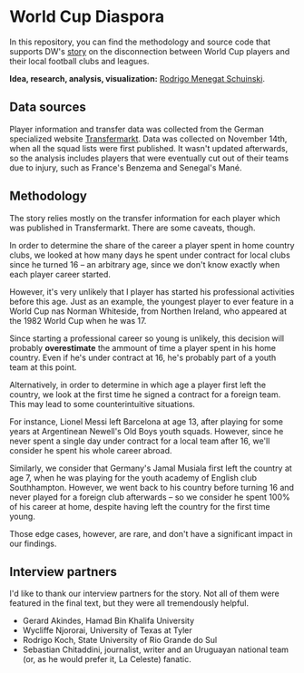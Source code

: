# World Cup Diaspora

In this repository, you can find the methodology and source code that supports DW's [story](#) on the disconnection between World Cup players and their local football clubs and leagues.

**Idea, research, analysis, visualization:** [Rodrigo Menegat Schuinski](https://twitter.com/RodrigoMenegat).

## Data sources

Player information and transfer data was collected from the German specialized website [Transfermarkt](https://www.transfermarkt.com/). Data was collected on November 14th, when all the squad lists were first published. It wasn't updated afterwards, so the analysis includes players that were eventually cut out of their teams due to injury, such as France's Benzema and Senegal's Mané.

## Methodology

The story relies mostly on the transfer information for each player which was published in Transfermarkt. There are some caveats, though.

In order to determine the share of the career a player spent in home country clubs, we looked at how many days he spent under contract for local clubs since he turned 16 – an arbitrary age, since we don't know exactly when each player career started. 

However, it's very unlikely that I player has started his professional activities before this age. Just as an example, the youngest player to ever feature in a World Cup nas Norman Whiteside, from Northen Ireland, who appeared at the 1982 World Cup when he was 17.

Since starting a professional career so young is unlikely, this decision will probably **overestimate** the ammount of time a player spent in his home country. Even if he's under contract at 16, he's probably part of a youth team at this point.

Alternatively, in order to determine in which age a player first left the country, we look at the first time he signed a contract for a foreign team. This may lead to some counterintuitive situations.

For instance, Lionel Messi left Barcelona at age 13, after playing for some years at Argentinean Newell's Old Boys youth squads. However, since he never spent a single day under contract for a local team after 16, we'll consider he spent his whole career abroad.

Similarly, we consider that Germany's Jamal Musiala first left the country at age 7, when he was playing for the youth academy of English club Southhampton. However, we went back to his country before turning 16 and never played for a foreign club afterwards – so we consider he spent 100% of his career at home, despite having left the country for the first time young.

Those edge cases, however, are rare, and don't have a significant impact in our findings.

## Interview partners

I'd like to thank our interview partners for the story. Not all of them were featured in the final text, but they were all tremendously helpful.

- Gerard Akindes, Hamad Bin Khalifa University
- Wycliffe Njororai, University of Texas at Tyler
- Rodrigo Koch, State University of Rio Grande do Sul
- Sebastian Chitaddini, journalist, writer and an Uruguayan national team (or, as he would prefer it, La Celeste) fanatic.